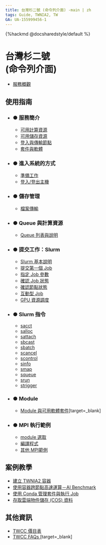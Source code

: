 ```yaml
---
title: 台灣杉二號 (命令列介面) -main | zh
tags: Guide, TWNIA2, TW
GA: UA-155999456-1
---
```


{%hackmd @docsharedstyle/default %}

# 台灣杉二號 <br>(命令列介面)

- [服務概觀](/@twccdocs/twnia2-overview-zh)

使用指南 <i class="fa fa-book" aria-hidden="true"></i> 
---
- ### ● 服務簡介
    - [可用計算資源](/@twccdocs/guide-twnia2-compute-capability-zh)
    - [可用儲存資源](/@twccdocs/guide-twnia2-storage-capability-zh)
    - [登入與傳輸節點](/@twccdocs/guide-twnia2-login-and-data-transfer-node-zh)
    - [套件與軟體](/@twccdocs/guide-twnia2-package-and-software-node-zh)

- ### ● 進入系統的方式
    - [準備工作](/@twccdocs/guide-twnia2-prerequisite-for-connection-zh)
    - [登入/登出主機](/@twccdocs/guide-twnia2-login-and-logout-zh)
- ### ● 儲存管理
    - [檔案傳輸](/@twccdocs/guide-twnia2-data-transfer-zh)

- ### ● Queue 與計算資源
    - [Queue 列表與說明](/@twccdocs/guide-twnia2-queue-zh)

- ### ● 提交工作：Slurm
    - [Slurm 基本說明](/@twccdocs/guide-twnia2-slurm-intro-zh)
    - [提交第一個 Job](/@twccdocs/guide-twnia2-submit-job-zh)
    - [指定 Job 參數](/@twccdocs/guide-twnia2-job-parameter-zh)
    - [確認 Job 狀態](/@twccdocs/guide-twnia2-job-state-zh)
    - [確認節點狀態](/@twccdocs/guide-twnia2-node-state-zh)
    - [互動型 Job](/@twccdocs/guide-twnia2-interactive-job-zh)
    - [GPU 資源調度](/@twccdocs/guide-twnia2-gpu-allocation-zh)

- ### ● Slurm 指令
    - [sacct](/@twccdocs/guide-twnia2-sacct-zh)
    - [salloc](/@twccdocs/guide-twnia2-salloc-zh)
    - [sattach](/@twccdocs/guide-twnia2-sattach-zh)
    - [sbcast](/@twccdocs/guide-twnia2-sbcast-zh)
    - [sbatch](/@twccdocs/guide-twnia2-sbatch-zh)
    - [scancel](/@twccdocs/guide-twnia2-scancel-zh)
    - [scontrol](/@twccdocs/guide-twnia2-scontrol-zh)
    - [sinfo](/@twccdocs/guide-twnia2-sinfo-zh)
    - [smap](/@twccdocs/guide-twnia2-smap-zh)
    - [squeue](/@twccdocs/guide-twnia2-squeue-zh)
    - [srun](/@twccdocs/guide-twnia2-srun-zh)
    - [strigger](/@twccdocs/guide-twnia2-strigger-zh)

- ### ● Module
    - [Module 與可用軟體套件](/@twccdocs/guide-twnia2-module-main-zh)[target=_blank]

- ### ● MPI 執行範例
    - [module 選取](/@twccdocs/guide-twnia2-available-module-zh)
    - [編譯程式](/@twccdocs/guide-twnia2-compile-program-zh)
    - [其他 MPI範例](/@twccdocs/guide-twnia2-mpi-example-zh)

案例教學 <i class="fa fa-lightbulb-o" aria-hidden="true"></i> 
---

- [建立 TWNIA2 容器](https://man.twcc.ai/@twccdocs/howto-twnia2-create-sglrt-container-zh)
- [使用容器跨節點高速運算－AI Benchmark](https://man.twcc.ai/@twccdocs/howto-twnia2-run-parallel-job-container-zh)
- [使用 Conda 管理套件與執行 Job](https://man.twcc.ai/@twccdocs/howto-twnia2-conda-manage-packages-submit-job-zh)
- [存取雲端物件儲存 (COS) 資料](https://man.twcc.ai/@twccdocs/howto-twnia2-access-cos-zh)

其他資訊 <i class="fa fa-info-circle" aria-hidden="true"></i>
---

- [TWCC 價目表 <i class="fa fa-th-list" aria-hidden="true"></i>](https://man.twcc.ai/@twccdocs/SJWlN3YDr#%E9%AB%98%E9%80%9F%E9%81%8B%E7%AE%97%E6%9C%8D%E5%8B%99-High-performance-Computing-HPC)
- [TWCC FAQs <i class="fa fa-question-circle" aria-hidden="true"></i>](https://man.twcc.ai/@twccdocs/faq-zh/https%3A%2F%2Fman.twcc.ai%2F%40twccdocs%2Ffaq-twnia2-zh)[target=_blank]

